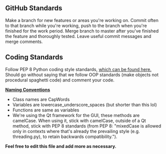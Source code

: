 ## GitHub Standards

Make a branch for new features or areas you're working on. Commit often to that branch while you're working, push to the 
branch when you're finished for the work period. Merge branch to master after you've finished the feature and thoroughly tested.
Leave useful commit messages and merge comments.

## Coding Standards

Follow PEP 8 Python coding style standards, [which can be found here.](https://www.python.org/dev/peps/pep-0008/)
Should go without saying that we follow OOP standards (make objects not procedural spaghetti code) and comment your code.

[**Naming Conventions**](https://www.python.org/dev/peps/pep-0008/#naming-conventions)
* Class names are CapWords
* Variables are lowercase_underscore_spaces (but shorter than this lol)
* Functions are same as variables
* We're using the Qt framework for the GUI, these methods are camelCase. When using it, stick with camelCase, outside of a Qt
method, stick with PEP 8 standards (from PEP 8: "mixedCase is allowed only in contexts where that's already the prevailing 
style (e.g. threading.py), to retain backwards compatibility.").

**Feel free to edit this file and add more as necessary.**

